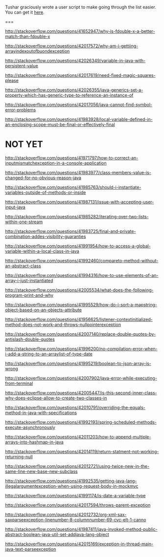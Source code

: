 Tushar graciously wrote a user script to make going through the list easier. You can get it [here](https://github.com/tusharjadhav219/Userscript-for-delete-candidates).

===

http://stackoverflow.com/questions/41652947/why-is-fdouble-x-a-better-match-than-fdouble-x

http://stackoverflow.com/questions/42017572/why-am-i-gettiing-arrayindexoutofbuondexception

http://stackoverflow.com/questions/42026349/variable-in-java-with-persistent-value

http://stackoverflow.com/questions/42017619/need-fixed-magic-squares-please

http://stackoverflow.com/questions/42026355/java-generics-set-a-property-which-has-generic-type-to-reference-an-instance-of

http://stackoverflow.com/questions/42017056/java-cannot-find-symbol-error-problems

http://stackoverflow.com/questions/41983928/local-variable-defined-in-an-enclosing-scope-must-be-final-or-effectively-final


NOT YET
=====

http://stackoverflow.com/questions/41971797/how-to-correct-an-inputmismatchexception-in-a-console-application

http://stackoverflow.com/questions/41983977/class-members-value-is-changed-for-no-obvious-reason-java

http://stackoverflow.com/questions/41985763/should-i-instantiate-variables-outside-of-methods-or-inside

http://stackoverflow.com/questions/41987131/issue-with-accepting-user-input-java

http://stackoverflow.com/questions/41985282/iterating-over-two-lists-within-one-stream

http://stackoverflow.com/questions/41983725/final-and-private-combination-addes-visibility-guaranties

http://stackoverflow.com/questions/41991954/how-to-access-a-global-variable-within-a-local-class-in-java

http://stackoverflow.com/questions/41992460/compareto-method-without-an-abstract-class

http://stackoverflow.com/questions/41994316/how-to-use-elements-of-an-array-i-just-instantiated

http://stackoverflow.com/questions/42005534/what-does-the-following-program-print-and-why

http://stackoverflow.com/questions/41995529/how-do-i-sort-a-mapstring-object-based-on-an-objects-attribute

http://stackoverflow.com/questions/41956625/listener-contextinitialized-method-does-not-work-and-throws-nullpointerexception

http://stackoverflow.com/questions/42007140/replace-double-quotes-by-antislash-double-quotes

http://stackoverflow.com/questions/41996200/no-compilation-error-when-i-add-a-string-to-an-arraylist-of-type-date

http://stackoverflow.com/questions/41995219/boolean-to-json-array-is-wrong

http://stackoverflow.com/questions/42007902/java-error-while-executing-from-terminal

http://stackoverflow.com/questions/42005447/is-this-second-inner-class-why-does-eclipse-allow-to-create-two-classes-in

http://stackoverflow.com/questions/42010791/overriding-the-equals-method-in-java-with-specifications

http://stackoverflow.com/questions/41992193/spring-scheduled-methods-execute-asynchronously

http://stackoverflow.com/questions/42011203/how-to-append-multiple-arrays-into-hashmap-in-java

http://stackoverflow.com/questions/42014119/return-statment-not-working-returning-null

http://stackoverflow.com/questions/42012721/using-twice-new-in-the-same-line-new-base-new-subclass

http://stackoverflow.com/questions/41992535/getting-java-lang-illegalargumentexception-when-using-request-body-in-mockmvc

http://stackoverflow.com/questions/41991174/is-date-a-variable-type

http://stackoverflow.com/questions/42017594/throws-parent-exception

http://stackoverflow.com/questions/42012732/org-xml-sax-saxparseexception-linenumber-8-columnnumber-69-cvc-elt-1-canno

http://stackoverflow.com/questions/41987411/java-invoked-method-public-abstract-boolean-java-util-set-addjava-lang-object

http://stackoverflow.com/questions/42015169/exception-in-thread-main-java-text-parseexception